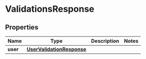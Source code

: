 
# ValidationsResponse

## Properties
Name | Type | Description | Notes
------------ | ------------- | ------------- | -------------
**user** | [**UserValidationResponse**](UserValidationResponse.md) |  | 



